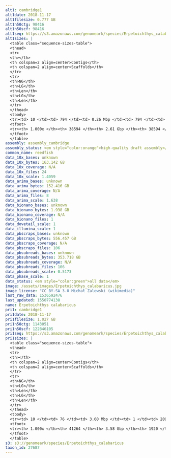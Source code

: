 ```yaml
---
alt1: cambridge1
alt1date: 2018-11-17
alt1filesize: 0.777 GB
alt1n50ctg: 98416
alt1n50scf: 98416
alt1seq: https://s3.amazonaws.com/genomeark/species/Erpetoichthys_calabaricus/fErpCal1/assembly_cambridge/fErpCal1.alt.asm.20181117.fasta.gz
alt1sizes: |
  <table class="sequence-sizes-table">
  <thead>
  <tr>
  <th></th>
  <th colspan=2 align=center>Contigs</th>
  <th colspan=2 align=center>Scaffolds</th>
  </tr>
  <tr>
  <th>NG</th>
  <th>LG</th>
  <th>Len</th>
  <th>LG</th>
  <th>Len</th>
  </tr>
  </thead>
  <tbody>
  <tr><td> 10 </td><td> 794 </td><td> 0.26 Mbp </td><td> 794 </td><td> 0.26 Mbp </td></tr>  <tr><td> 20 </td><td> 1980 </td><td> 0.19 Mbp </td><td> 1980 </td><td> 0.19 Mbp </td></tr>  <tr><td> 30 </td><td> 3516 </td><td> 0.15 Mbp </td><td> 3516 </td><td> 0.15 Mbp </td></tr>  <tr><td> 40 </td><td> 5428 </td><td> 0.12 Mbp </td><td> 5428 </td><td> 0.12 Mbp </td></tr>  <tr style="background-color:#cccccc;"><td> 50 </td><td> 7805 </td><td> 98.42 Kbp </td><td> 7805 </td><td> 98.42 Kbp </td></tr>  <tr><td> 60 </td><td> 10771 </td><td> 78.55 Kbp </td><td> 10771 </td><td> 78.55 Kbp </td></tr>  <tr><td> 70 </td><td> 14495 </td><td> 62.18 Kbp </td><td> 14495 </td><td> 62.18 Kbp </td></tr>  <tr><td> 80 </td><td> 19291 </td><td> 47.38 Kbp </td><td> 19291 </td><td> 47.38 Kbp </td></tr>  <tr><td> 90 </td><td> 25871 </td><td> 32.52 Kbp </td><td> 25871 </td><td> 32.52 Kbp </td></tr>  <tr><td> 100 </td><td> 38593 </td><td> 4  bp </td><td> 38593 </td><td> 4  bp </td></tr>  </tbody>
  <tfoot>
  <tr><th> 1.000x </th><th> 38594 </th><th> 2.61 Gbp </th><th> 38594 </th><th> 2.61 Gbp </th></tr>
  </tfoot>
  </table>
assembly: assembly_cambridge
assembly_status: <em style="color:orange">high-quality draft assembly</em>
common_name: reedfish
data_10x_bases: unknown
data_10x_bytes: 163.142 GB
data_10x_coverage: N/A
data_10x_files: 24
data_10x_scale: 1.4059
data_arima_bases: unknown
data_arima_bytes: 152.416 GB
data_arima_coverage: N/A
data_arima_files: 8
data_arima_scale: 1.638
data_bionano_bases: unknown
data_bionano_bytes: 1.938 GB
data_bionano_coverage: N/A
data_bionano_files: 1
data_dovetail_scale: 1
data_illumina_scale: 1
data_pbscraps_bases: unknown
data_pbscraps_bytes: 556.457 GB
data_pbscraps_coverage: N/A
data_pbscraps_files: 106
data_pbsubreads_bases: unknown
data_pbsubreads_bytes: 353.718 GB
data_pbsubreads_coverage: N/A
data_pbsubreads_files: 106
data_pbsubreads_scale: 0.5173
data_phase_scale: 1
data_status: <em style="color:green">all data</em>
image: /assets/images/Erpetoichthys_calabaricus.jpg
image_license: "CC BY-SA 3.0 Michał Zalewski (wikimedia)"
last_raw_data: 1536592476
last_updated: 1550774138
name: Erpetoichthys calabaricus
pri1: cambridge1
pri1date: 2018-11-17
pri1filesize: 1.027 GB
pri1n50ctg: 1143051
pri1n50scf: 122846105
pri1seq: https://s3.amazonaws.com/genomeark/species/Erpetoichthys_calabaricus/fErpCal1/assembly_cambridge/fErpCal1.pri.asm.20181117.fasta.gz
pri1sizes: |
  <table class="sequence-sizes-table">
  <thead>
  <tr>
  <th></th>
  <th colspan=2 align=center>Contigs</th>
  <th colspan=2 align=center>Scaffolds</th>
  </tr>
  <tr>
  <th>NG</th>
  <th>LG</th>
  <th>Len</th>
  <th>LG</th>
  <th>Len</th>
  </tr>
  </thead>
  <tbody>
  <tr><td> 10 </td><td> 76 </td><td> 3.60 Mbp </td><td> 1 </td><td> 209.93 Mbp </td></tr>  <tr><td> 20 </td><td> 205 </td><td> 2.34 Mbp </td><td> 3 </td><td> 180.74 Mbp </td></tr>  <tr><td> 30 </td><td> 378 </td><td> 1.86 Mbp </td><td> 6 </td><td> 138.41 Mbp </td></tr>  <tr><td> 40 </td><td> 592 </td><td> 1.47 Mbp </td><td> 8 </td><td> 135.95 Mbp </td></tr>  <tr style="background-color:#cccccc;"><td> 50 </td><td> 867 </td><td style="background-color:#88ff88;"> 1.14 Mbp </td><td> 11 </td><td style="background-color:#88ff88;"> 122.85 Mbp </td></tr>  <tr><td> 60 </td><td> 1223 </td><td> 0.88 Mbp </td><td> 15 </td><td> 100.32 Mbp </td></tr>  <tr><td> 70 </td><td> 1698 </td><td> 0.64 Mbp </td><td> 19 </td><td> 88.37 Mbp </td></tr>  <tr><td> 80 </td><td> 2359 </td><td> 0.44 Mbp </td><td> 24 </td><td> 62.81 Mbp </td></tr>  <tr><td> 90 </td><td> 3441 </td><td> 0.24 Mbp </td><td> 38 </td><td> 8.23 Mbp </td></tr>  <tr><td> 100 </td><td> 41263 </td><td> 6  bp </td><td> 1919 </td><td> 60  bp </td></tr>  </tbody>
  <tfoot>
  <tr><th> 1.000x </th><th> 41264 </th><th> 3.58 Gbp </th><th> 1920 </th><th> 3.84 Gbp </th></tr>
  </tfoot>
  </table>
s3: s3://genomeark/species/Erpetoichthys_calabaricus
taxon_id: 27687
---
```

